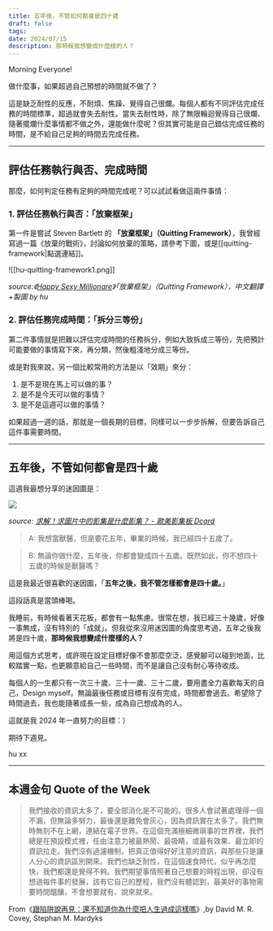 ```yaml
---
title: 五年後，不管如何都會是四十歲
draft: false
tags: 
date: 2024/07/15
description: 那時候我想變成什麼樣的人？
---
```

Morning Everyone!

做什麼事，如果超過自己預想的時間就不做了？

這是缺乏耐性的反應，不耐煩、焦躁、覺得自己很爛。每個人都有不同評估完成任務的時間標準，超過就會失去耐性。當失去耐性時，除了無限輪迴覺得自己很爛、隨著擺爛什麼事情都不做之外，還能做什麼呢？但其實可能是自己錯估完成任務的時間，是不給自己足夠的時間去完成任務。

---

## 評估任務執行與否、完成時間

那麼，如何判定任務有足夠的時間完成呢？可以試試看做這兩件事情：

### 1. 評估任務執行與否：「放棄框架」

第一件是嘗試 Steven Bartlett 的 **「放棄框架」（Quitting Framework）**，我曾經寫過一篇《放棄的戰術》，討論如何放棄的策略，請參考下圖，或是[[quitting-framework|點選連結]]。

![[hu-quitting-framework1.png]]

*source:《[Happy Sexy Millionare]([https://r10.to/hwOeFv](https://r10.to/hwOeFv))》「放棄框架」（Quitting Framework），中文翻譯+製圖 by hu*

### 2. 評估任務完成時間：「拆分三等份」

第二件事情就是把難以評估完成時間的任務拆分，例如大致拆成三等份，先把預計可能要做的事情寫下來，再分類，然後粗淺地分成三等份。

或是對我來說，另一個比較常用的方法是以「效期」來分：

1. 是不是現在馬上可以做的事？
2. 是不是今天可以做的事情？
3. 是不是這週可以做的事情？

如果超過一週的話，那就是一個長期的目標，同樣可以一步步拆解，但要告訴自己這件事需要時間。

---

## 五年後，不管如何都會是四十歲

這週我最想分享的迷因圖是：

![](https://embed.filekitcdn.com/e/ksfmZyekLTdfFs9AYEjbFq/nWWtDNp6W7Y2M8PSMgcSfc)

*source: [​求解！求圖片中的影集是什麼影集？ - 歐美影集板 Dcard​](https://www.dcard.tw/f/ea_series/p/248326314)*

> A: 我想當獸醫，但是要花五年，畢業的時候，我已經四十五歲了。

> B: 無論你做什麼，五年後，你都會變成四十五歲。既然如此，你不想四十五歲的時候是獸醫嗎？

這是我最近很喜歡的迷因圖，「**五年之後，我不管怎樣都會是四十歲。**」

這段話真是當頭棒喝。

我睡前，有時候看著天花板，都會有一點焦慮。很常在想，我已經三十幾歲，好像一事無成，沒有特別的「成就」。但我從來沒用迷因圖的角度思考過，五年之後我將是四十歲，**那時候我想變成什麼樣的人？**

用這個方式思考，或許現在設定目標好像不會那麼空泛，感覺腳可以碰到地面，比較踏實一點，也更願意給自己一些時間，而不是讓自己沒有耐心等待收成。

每個人的一生都只有一次三十歲、三十一歲、三十二歲，要用盡全力喜歡每天的自己，Design myself。無論最後任務或目標有沒有完成，時間都會過去。希望除了時間過去，我也能隨著成長一些，成為自己想成為的人。

這就是我 2024 年一直努力的目標：）

期待下週見。

hu xx

---

## 本週金句  Quote of the Week

> 我們接收的資訊太多了，要全部消化是不可能的。很多人會試著處理得一個不漏，但無論多努力，最後還是難免會灰心，因為資訊實在太多了。我們無時無刻不在上網，連結在電子世界。在這個充滿極細微瑣事的世界裡，我們總是在預設模式裡，任由注意力被最熱鬧、最吸睛，或最有效果、最立即的資訊拉走。我們沒有過濾機制，把真正值得好好注意的資訊，與那些只是讓人分心的資訊區別開來。我們也缺乏耐性，在這個速食時代，似乎再怎麼快，我們都還是覺得不夠。我們期望事情照著自己想要的時程出現，卻沒有想過每件事的發展，該有它自己的歷程，我們沒有體認到，最美好的事物需要時間醞釀，不會想要就有、說來就來。

From《[​​跟陷阱說再見：還不知道你為什麼把人生過成這樣嗎​​](https://r10.to/hUkBUj)》,by David M. R. Covey, Stephan M. Mardyks
